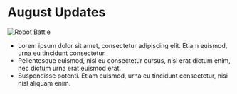 # August Updates

![Robot Battle](/images/robot-battle.jpg)

- Lorem ipsum dolor sit amet, consectetur adipiscing elit. Etiam euismod, urna eu tincidunt consectetur.
- Pellentesque euismod, nisi eu consectetur cursus, nisl erat dictum enim, nec dictum urna erat euismod erat.
- Suspendisse potenti. Etiam euismod, urna eu tincidunt consectetur, nisi nisl aliquam enim.
